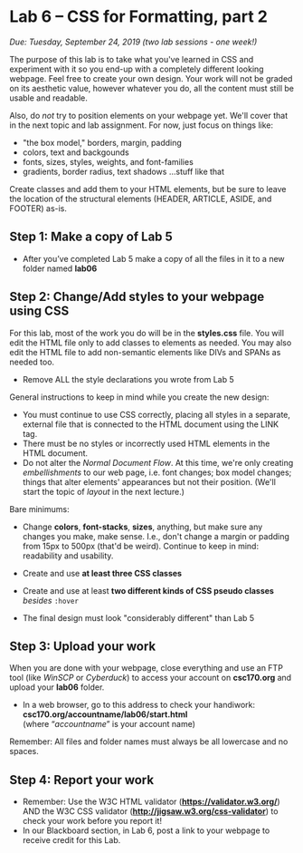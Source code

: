 # Lab 6 – CSS for Formatting, part 2
*Due: Tuesday, September 24, 2019 (two lab sessions - one week!)*<br>

The purpose of this lab is to take what you've learned in CSS and experiment with it so you end-up with a completely different looking webpage. Feel free to create your own design. Your work will not be graded on its aesthetic value, however whatever you do, all the content must still be usable and readable.

Also, do *not* try to position elements on your webpage yet.  We'll cover that in the next topic and lab assignment.  For now, just focus on things like:

- "the box model," borders, margin, padding
- colors, text and backgounds
- fonts, sizes, styles, weights, and font-families
- gradients, border radius, text shadows …stuff like that

Create classes and add them to your HTML elements, but be sure to leave the location of the structural elements (HEADER, ARTICLE, ASIDE, and FOOTER) as-is.

## Step 1: Make a copy of Lab 5

-   After you’ve completed Lab 5 make a copy of all the files in it to a new folder named **lab06**

## Step 2: Change/Add styles to your webpage using CSS

For this lab, most of the work you do will be in the **styles.css** file. You will edit the HTML file only to add classes to elements as needed. You may also edit the HTML file to add non-semantic elements like DIVs and SPANs as needed too.

-   Remove ALL the style declarations you wrote from Lab 5



General instructions to keep in mind while you create the new design:

-   You must continue to use CSS correctly, placing all styles in a separate, external file that is connected to the HTML document using the LINK tag. 
-   There must be no styles or incorrectly used HTML elements in the HTML document.
-   Do not alter the *Normal Document Flow*. At this time, we're only creating *embellishments* to our web page, i.e. font changes; box model changes; things that alter elements' appearances but not their position. (We'll start the topic of *layout* in the next lecture.)

Bare minimums:

-   Change **colors**, **font-stacks**, **sizes**, anything, but make sure any changes you make, make sense. I.e., don't change a margin or padding from 15px to 500px (that'd be weird). Continue to keep in mind: readability and usability.

-   Create and use **at least three CSS classes**

-   Create and use at least **two different kinds of CSS pseudo classes** *besides* `:hover`

-   The final design must look "considerably different" than Lab 5

## Step 3: Upload your work

When you are done with your webpage, close everything and use an FTP tool (like *WinSCP* or *Cyberduck*) to access your account on **csc170.org** and upload your **lab06** folder.

-   In a web browser, go to this address to check your handiwork:  
    **csc170.org/accountname/lab06/start.html**  
    (where “*accountname*” is your account name)

Remember: All files and folder names must always be all lowercase and no spaces.

## Step 4: Report your work

-   Remember: Use the W3C HTML validator (**https://validator.w3.org/**) AND the W3C CSS validator (**http://jigsaw.w3.org/css-validator**) to check your work before you report it!
-   In our Blackboard section, in Lab 6, post a link to your webpage to receive credit for this Lab.